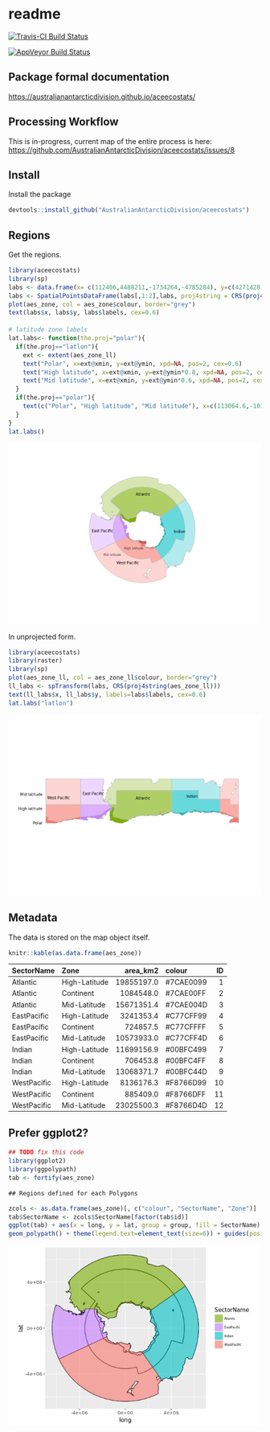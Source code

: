 readme
================

[![Travis-CI Build Status](https://travis-ci.org/AustralianAntarcticDivision/aceecostats.svg?branch=master)](https://travis-ci.org/AustralianAntarcticDivision/aceecostats)

[![AppVeyor Build Status](https://ci.appveyor.com/api/projects/status/github/AustralianAntarcticDivision/aceecostats?branch=master&svg=true)](https://ci.appveyor.com/project/AustralianAntarcticDivision/aceecostats)

<!-- README.md is generated from README.Rmd. Please edit that file -->
Package formal documentation
----------------------------

<https://australianantarcticdivision.github.io/aceecostats/>

Processing Workflow
-------------------

This is in-progress, current map of the entire process is here: <https://github.com/AustralianAntarcticDivision/aceecostats/issues/8>

Install
-------

Install the package

``` r
devtools::install_github("AustralianAntarcticDivision/aceecostats")
```

Regions
-------

Get the regions.

``` r
library(aceecostats)
library(sp)
labs <- data.frame(x= c(112406,4488211,-1734264,-4785284), y=c(4271428,-224812,-3958297,-104377), labels=c("Atlantic","Indian", "West Pacific", "East Pacific"))
labs <- SpatialPointsDataFrame(labs[,1:2],labs, proj4string = CRS(proj4string(aes_zone)))
plot(aes_zone, col = aes_zone$colour, border="grey")
text(labs$x, labs$y, labs$labels, cex=0.6)

# latitude zone labels
lat.labs<- function(the.proj="polar"){
  if(the.proj=="latlon"){
    ext <- extent(aes_zone_ll)
    text("Polar", x=ext@xmin, y=ext@ymin, xpd=NA, pos=2, cex=0.6)
    text("High latitude", x=ext@xmin, y=ext@ymin*0.8, xpd=NA, pos=2, cex=0.6)
    text("Mid latitude", x=ext@xmin, y=ext@ymin*0.6, xpd=NA, pos=2, cex=0.6)
  }
  if(the.proj=="polar"){
    text(c("Polar", "High latitude", "Mid latitude"), x=c(113064.6,-1017581.1,-3642294), y=c(-1518296,-2285519,-3012363), cex=0.5, col=rgb(0,0,0,0.7))
  }
}
lat.labs()
```

![](README_files/figure-markdown_github/unnamed-chunk-3-1.png)

In unprojected form.

``` r
library(aceecostats)
library(raster)
library(sp)
plot(aes_zone_ll, col = aes_zone_ll$colour, border="grey")
ll_labs <- spTransform(labs, CRS(proj4string(aes_zone_ll)))
text(ll_labs$x, ll_labs$y, labels=labs$labels, cex=0.6)
lat.labs("latlon")
```

![](README_files/figure-markdown_github/unnamed-chunk-4-1.png)

Metadata
--------

The data is stored on the map object itself.

``` r
knitr::kable(as.data.frame(aes_zone))
```

| SectorName  | Zone          |   area\_km2| colour     |   ID|
|:------------|:--------------|-----------:|:-----------|----:|
| Atlantic    | High-Latitude |  19855197.0| \#7CAE0099 |    1|
| Atlantic    | Continent     |   1084548.0| \#7CAE00FF |    2|
| Atlantic    | Mid-Latitude  |  15671351.4| \#7CAE004D |    3|
| EastPacific | High-Latitude |   3241353.4| \#C77CFF99 |    4|
| EastPacific | Continent     |    724857.5| \#C77CFFFF |    5|
| EastPacific | Mid-Latitude  |  10573933.0| \#C77CFF4D |    6|
| Indian      | High-Latitude |  11699156.9| \#00BFC499 |    7|
| Indian      | Continent     |    706453.8| \#00BFC4FF |    8|
| Indian      | Mid-Latitude  |  13068371.7| \#00BFC44D |    9|
| WestPacific | High-Latitude |   8136176.3| \#F8766D99 |   10|
| WestPacific | Continent     |    885409.0| \#F8766DFF |   11|
| WestPacific | Mid-Latitude  |  23025500.3| \#F8766D4D |   12|

Prefer ggplot2?
---------------

``` r
## TODO fix this code
library(ggplot2)
library(ggpolypath)
tab <- fortify(aes_zone)
```

    ## Regions defined for each Polygons

``` r
zcols <- as.data.frame(aes_zone)[, c("colour", "SectorName", "Zone")]
tab$SectorName <- zcols$SectorName[factor(tab$id)]
ggplot(tab) + aes(x = long, y = lat, group = group, fill = SectorName) + scale_fill_manual(values = setNames(zcols$colour, zcols$SectorName)) + geom_path() + 
geom_polypath() + theme(legend.text=element_text(size=6)) + guides(position = "bottom") + coord_equal()
```

![](README_files/figure-markdown_github/unnamed-chunk-6-1.png)

